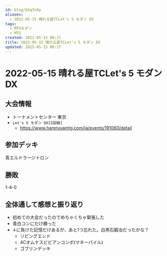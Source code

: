 ```yaml
---
id: blog/b5q3n8p
aliases:
  - 2022-05-15 晴れる屋TCLet's 5 モダン DX
tags:
  - MTGモダン
  - MTG
created: 2022-05-15 00:17
title: 2022-05-15 晴れる屋TCLet's 5 モダン DX
updated: 2025-05-15 00:17
---
```


# 2022-05-15 晴れる屋TCLet's 5 モダン DX

## 大会情報

- トーナメントセンター 東京
- `Let's 5 モダン DX[5回戦]`
    - https://www.hareruyamtg.com/ja/events/191060/detail

## 参加デッキ

青エルドラージトロン

## 勝敗
1-4-0

## 全体通して感想と振り返り

- 初めての大会だったのでめちゃくちゃ緊張した
- 青白コンにだけ勝った
- ↓に負けた記憶だけあるが、あと1つ忘れた。白黒石鍛冶だったかな？
    - リビングエンド
    - 4Cオムナスビビアンコンボ(マネーパイル)
    - ゴブリンデッキ
